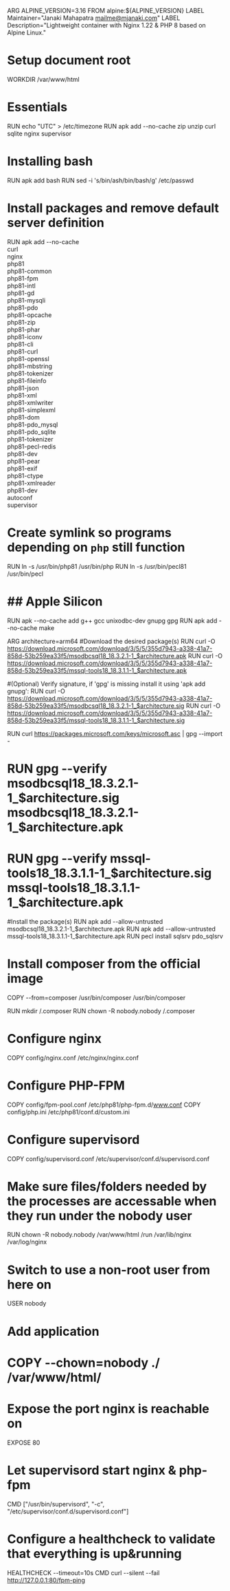 ARG ALPINE_VERSION=3.16
FROM alpine:${ALPINE_VERSION}
LABEL Maintainer="Janaki Mahapatra <mailme@mjanaki.com>"
LABEL Description="Lightweight container with Nginx 1.22 & PHP 8 based on Alpine Linux."

# Setup document root
WORKDIR /var/www/html

# Essentials
RUN echo "UTC" > /etc/timezone
RUN apk add --no-cache zip unzip curl sqlite nginx supervisor

# Installing bash
RUN apk add bash
RUN sed -i 's/bin\/ash/bin\/bash/g' /etc/passwd


# Install packages and remove default server definition
RUN apk add --no-cache \
    curl \
    nginx \
    php81 \
    php81-common \
    php81-fpm \
    php81-intl \
    php81-gd \
    php81-mysqli \
    php81-pdo \
    php81-opcache \
    php81-zip \
    php81-phar \
    php81-iconv \
    php81-cli \
    php81-curl \
    php81-openssl \
    php81-mbstring \
    php81-tokenizer \
    php81-fileinfo \
    php81-json \
    php81-xml \
    php81-xmlwriter \
    php81-simplexml \
    php81-dom \
    php81-pdo_mysql \
    php81-pdo_sqlite \
    php81-tokenizer \
    php81-pecl-redis \
    php81-dev \
    php81-pear \
    php81-exif \
    php81-ctype \
    php81-xmlreader \
    php81-dev \
    autoconf \
    supervisor

# Create symlink so programs depending on `php` still function
RUN ln -s /usr/bin/php81 /usr/bin/php
RUN ln -s /usr/bin/pecl81 /usr/bin/pecl


# ## Apple Silicon
RUN apk --no-cache add g++ gcc unixodbc-dev gnupg gpg
RUN apk add --no-cache make

ARG architecture=arm64
#Download the desired package(s)
RUN curl -O https://download.microsoft.com/download/3/5/5/355d7943-a338-41a7-858d-53b259ea33f5/msodbcsql18_18.3.2.1-1_$architecture.apk
RUN curl -O https://download.microsoft.com/download/3/5/5/355d7943-a338-41a7-858d-53b259ea33f5/mssql-tools18_18.3.1.1-1_$architecture.apk


#(Optional) Verify signature, if 'gpg' is missing install it using 'apk add gnupg':
RUN curl -O https://download.microsoft.com/download/3/5/5/355d7943-a338-41a7-858d-53b259ea33f5/msodbcsql18_18.3.2.1-1_$architecture.sig
RUN curl -O https://download.microsoft.com/download/3/5/5/355d7943-a338-41a7-858d-53b259ea33f5/mssql-tools18_18.3.1.1-1_$architecture.sig

RUN curl https://packages.microsoft.com/keys/microsoft.asc   | gpg --import -
# RUN gpg --verify msodbcsql18_18.3.2.1-1_$architecture.sig msodbcsql18_18.3.2.1-1_$architecture.apk 
# RUN gpg --verify mssql-tools18_18.3.1.1-1_$architecture.sig mssql-tools18_18.3.1.1-1_$architecture.apk


#Install the package(s)
RUN  apk add --allow-untrusted msodbcsql18_18.3.2.1-1_$architecture.apk
RUN  apk add --allow-untrusted mssql-tools18_18.3.1.1-1_$architecture.apk
RUN pecl install sqlsrv pdo_sqlsrv


# Install composer from the official image
COPY --from=composer /usr/bin/composer /usr/bin/composer

RUN mkdir /.composer
RUN chown -R nobody.nobody /.composer

# Configure nginx
COPY config/nginx.conf /etc/nginx/nginx.conf

# Configure PHP-FPM
COPY config/fpm-pool.conf /etc/php81/php-fpm.d/www.conf
COPY config/php.ini /etc/php81/conf.d/custom.ini

# Configure supervisord
COPY config/supervisord.conf /etc/supervisor/conf.d/supervisord.conf

# Make sure files/folders needed by the processes are accessable when they run under the nobody user
RUN chown -R nobody.nobody /var/www/html /run /var/lib/nginx /var/log/nginx

# Switch to use a non-root user from here on
USER nobody

# Add application
# COPY --chown=nobody ./ /var/www/html/

# Expose the port nginx is reachable on
EXPOSE 80

# Let supervisord start nginx & php-fpm
CMD ["/usr/bin/supervisord", "-c", "/etc/supervisor/conf.d/supervisord.conf"]

# Configure a healthcheck to validate that everything is up&running
HEALTHCHECK --timeout=10s CMD curl --silent --fail http://127.0.0.1:80/fpm-ping
